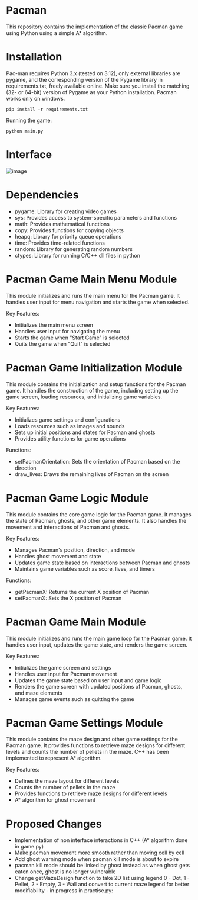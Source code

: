 # Pacman

This repository contains the implementation of the classic Pacman game using Python using a simple A* algorithm.

# Installation

Pac-man requires Python 3.x (tested on 3.12), only external libraries are pygame, and the corresponding version of the Pygame library in requirements.txt, freely available online. Make sure you install the matching (32- or 64-bit) version of Pygame as your Python installation. Pacman works only on windows.

```
pip install -r requirements.txt
```
Running the game:
```
python main.py
```
# Interface

![image](https://github.com/user-attachments/assets/ab45f6c2-2d38-4a72-b2d7-73c5d6c81114)

# Dependencies

- pygame: Library for creating video games
- sys: Provides access to system-specific parameters and functions
- math: Provides mathematical functions
- copy: Provides functions for copying objects
- heapq: Library for priority queue operations
- time: Provides time-related functions
- random: Library for generating random numbers
- ctypes: Library for running C/C++ dll files in python

# Pacman Game Main Menu Module

This module initializes and runs the main menu for the Pacman game.
It handles user input for menu navigation and starts the game when selected.

Key Features:
- Initializes the main menu screen
- Handles user input for navigating the menu
- Starts the game when "Start Game" is selected
- Quits the game when "Quit" is selected

# Pacman Game Initialization Module

This module contains the initialization and setup functions for the Pacman game.
It handles the construction of the game, including setting up the game screen,
loading resources, and initializing game variables.

Key Features:
- Initializes game settings and configurations
- Loads resources such as images and sounds
- Sets up initial positions and states for Pacman and ghosts
- Provides utility functions for game operations

Functions:
- setPacmanOrientation: Sets the orientation of Pacman based on the direction
- draw_lives: Draws the remaining lives of Pacman on the screen

# Pacman Game Logic Module

This module contains the core game logic for the Pacman game.
It manages the state of Pacman, ghosts, and other game elements.
It also handles the movement and interactions of Pacman and ghosts.

Key Features:
- Manages Pacman's position, direction, and mode
- Handles ghost movement and state
- Updates game state based on interactions between Pacman and ghosts
- Maintains game variables such as score, lives, and timers

Functions:
- getPacmanX: Returns the current X position of Pacman
- setPacmanX: Sets the X position of Pacman

# Pacman Game Main Module

This module initializes and runs the main game loop for the Pacman game.
It handles user input, updates the game state, and renders the game screen.

Key Features:
- Initializes the game screen and settings
- Handles user input for Pacman movement
- Updates the game state based on user input and game logic
- Renders the game screen with updated positions of Pacman, ghosts, and maze elements
- Manages game events such as quitting the game

# Pacman Game Settings Module

This module contains the maze design and other game settings for the Pacman game.
It provides functions to retrieve maze designs for different levels and counts the number of pellets in the maze. C++ has been implemented to represent A* algorithm.

Key Features:
- Defines the maze layout for different levels
- Counts the number of pellets in the maze
- Provides functions to retrieve maze designs for different levels
- A* algorithm for ghost movement

# Proposed Changes

- Implementation of non interface interactions in C++ (A* algorithm done in game.py)
- Make pacman movement more smooth rather than moving cell by cell
- Add ghost warning mode when pacman kill mode is about to expire
- pacman kill mode should be linked by ghost instead as when ghost gets eaten once, ghost is no longer vulnerable
- Change getMazeDesign function to take 2D list using legend 0 - Dot, 1 - Pellet, 2 - Empty, 3 - Wall and convert to current maze legend for better modifiability - in progress in practise.py:

